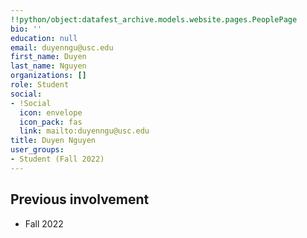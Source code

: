 ```yaml
---
!!python/object:datafest_archive.models.website.pages.PeoplePage
bio: ''
education: null
email: duyenngu@usc.edu
first_name: Duyen
last_name: Nguyen
organizations: []
role: Student
social:
- !Social
  icon: envelope
  icon_pack: fas
  link: mailto:duyenngu@usc.edu
title: Duyen Nguyen
user_groups:
- Student (Fall 2022)
---
```



## Previous involvement

* Fall 2022

